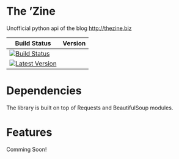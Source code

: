 The &rsquo;Zine
===============

Unofficial python api of the blog http://thezine.biz

| Build Status | Version |
| ------------ | ------------- |
| [![Build Status](https://travis-ci.org/karan/HackerNewsAPI.png?branch=master)](https://travis-ci.org/karan/HackerNewsAPI) 
| [![Latest Version](https://pypip.in/v/HackerNews/badge.png)](https://pypi.python.org/pypi/HackerNews/) 

Dependencies
============

The library is built on top of Requests and BeautifulSoup modules.

Features
==========

Comming Soon!
